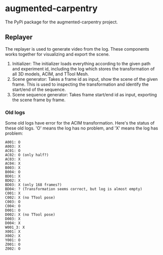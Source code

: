 # augmented-carpentry

The PyPi package for the augmented-carpentry project.

## Replayer
The replayer is used to generate video from the log. These components works together for visualizing and export the scene.
1. Initializer: The initializer loads everything according to the given path and experiment id, including the log which stores the transformation of all 3D models, ACIM, and TTool Mesh.
2. Scene generator: Takes a frame id as input, show the scene of the given frame. This is used to inspecting the transformation and identify the start/end of the sequence.
3. Scene sequence generator: Takes frame start/end id as input, exporting the scene frame by frame.

### Old logs
Some old logs have error for the ACIM transformation. Here's the status of these old logs. 'O' means the log has no problem, and 'X' means the log has problem:
```
A001: O
A003: X
AC01: O
AC02: O (only half?)
AC03: X
AC04: X
B003: X
B004: O
BD01: X
BD02: X
BD03: X (only 168 frames?)
BD04: ? (Transformation seems correct, but log is almost empty)
C001: X
C002: X (no TTool pose)
C003: O
C004: O
D001: O
D002: X (no TTool pose)
D003: X
D004: X
W001_3: X
X001: X
X002: X
Y001: O
Z001: O
Z002: O
```